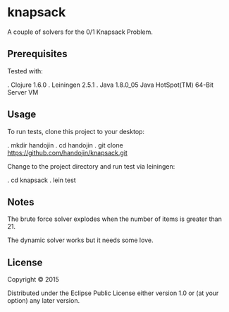 # knapsack

A couple of solvers for the 0/1 Knapsack Problem.

## Prerequisites

Tested with:

. Clojure 1.6.0
. Leiningen 2.5.1
. Java 1.8.0_05 Java HotSpot(TM) 64-Bit Server VM

## Usage


To run tests, clone this project to your desktop:

. mkdir handojin
. cd handojin
. git clone https://github.com/handojin/knapsack.git

Change to the project directory and run test via leiningen:

. cd knapsack
. lein test

## Notes

The brute force solver explodes when the number of items is greater than 21.

The dynamic solver works but it needs some love.

## License

Copyright © 2015 

Distributed under the Eclipse Public License either version 1.0 or (at
your option) any later version.
